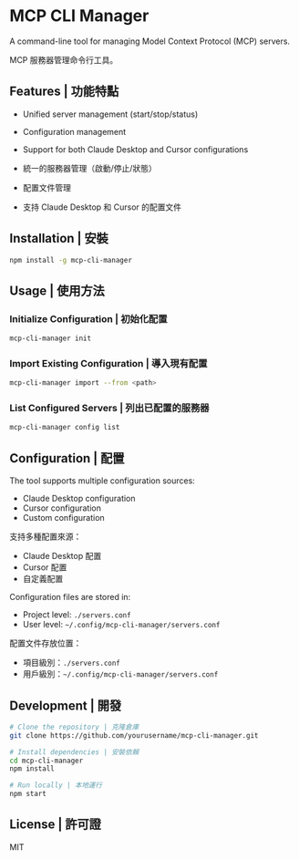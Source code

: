 # MCP CLI Manager

A command-line tool for managing Model Context Protocol (MCP) servers.

MCP 服務器管理命令行工具。

## Features | 功能特點

- Unified server management (start/stop/status)
- Configuration management
- Support for both Claude Desktop and Cursor configurations

- 統一的服務器管理（啟動/停止/狀態）
- 配置文件管理
- 支持 Claude Desktop 和 Cursor 的配置文件

## Installation | 安裝

```bash
npm install -g mcp-cli-manager
```

## Usage | 使用方法

### Initialize Configuration | 初始化配置

```bash
mcp-cli-manager init
```

### Import Existing Configuration | 導入現有配置

```bash
mcp-cli-manager import --from <path>
```

### List Configured Servers | 列出已配置的服務器

```bash
mcp-cli-manager config list
```

## Configuration | 配置

The tool supports multiple configuration sources:
- Claude Desktop configuration
- Cursor configuration
- Custom configuration

支持多種配置來源：
- Claude Desktop 配置
- Cursor 配置
- 自定義配置

Configuration files are stored in:
- Project level: `./servers.conf`
- User level: `~/.config/mcp-cli-manager/servers.conf`

配置文件存放位置：
- 項目級別：`./servers.conf`
- 用戶級別：`~/.config/mcp-cli-manager/servers.conf`

## Development | 開發

```bash
# Clone the repository | 克隆倉庫
git clone https://github.com/yourusername/mcp-cli-manager.git

# Install dependencies | 安裝依賴
cd mcp-cli-manager
npm install

# Run locally | 本地運行
npm start
```

## License | 許可證

MIT 